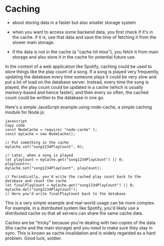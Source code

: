 # Caching

-   about storing data in a faster but also smaller storage system

-   when you want to access some backend data, you first check if it's in the cache. if it is, use that data and save the time of fetching it from the slower main storage.

-   if the data is not in the cache (a "cache hit miss"), you fetch it from main storage and also store it in the cache for potential future use.

In the context of a web application like Spotify, caching could be used to store things like the play count of a song. If a song is played very frequently, updating the database every time someone plays it could be very slow and put a lot of load on the database server. Instead, every time the song is played, the play count could be updated in a cache (which is usually memory-based and hence faster), and then every so often, the cached count could be written to the database in one go.

Here's a simple JavaScript example using node-cache, a simple caching module for Node.js:

```
javascript
Copy code
const NodeCache = require( "node-cache" );
const myCache = new NodeCache();

// Put something in the cache
myCache.set("song1234PlayCount", 0);

// Later, when a song is played
let playCount = myCache.get("song1234PlayCount") || 0;
playCount++;
myCache.set("song1234PlayCount", playCount);

// Periodically, you'd write the cached play count back to the database and reset the cache
let finalPlayCount = myCache.get("song1234PlayCount") || 0;
myCache.del("song1234PlayCount");
// Here you'd write finalPlayCount back to the database
```

This is a very simple example and real-world usage can be more complex. For example, in a distributed system like Spotify, you'd likely use a distributed cache so that all servers can share the same cache data.

Caches are be "tricky" because you're dealing with two copies of the data (the cache and the main storage) and you need to make sure they stay in sync. This is known as cache invalidation and is widely regarded as a hard problem. Good luck, soldier.
